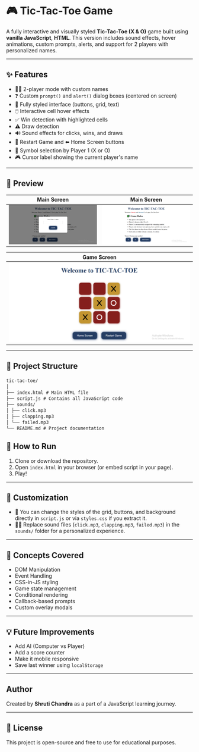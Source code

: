 # 🎮 Tic-Tac-Toe Game

A fully interactive and visually styled **Tic-Tac-Toe (X & O)** game built using **vanilla JavaScript**, **HTML**. This version includes sound effects, hover animations, custom prompts, alerts, and support for 2 players with personalized names.

---

## ✨ Features

- 🧍‍♂️ 2-player mode with custom names
- ❓ Custom `prompt()` and `alert()` dialog boxes (centered on screen)
- 🎨 Fully styled interface (buttons, grid, text)
- 🖱️ Interactive cell hover effects
- ✅ Win detection with highlighted cells
- ⚠️ Draw detection
- 🔊 Sound effects for clicks, wins, and draws
- 🔁 Restart Game and ⬅️ Home Screen buttons
- 🎯 Symbol selection by Player 1 (X or O)
- 🎮 Cursor label showing the current player's name

---

## 📸 Preview

| Main Screen | Main Screen | 
|--------------|-------------|
| ![Start](./screenshots/startScreen.PNG) | ![Main](./screenshots/mainScreen.PNG) | 

| Game Screen |
|-------------|
| ![Game](./screenshots/gameScreen.PNG) |

---

## 📁 Project Structure

```
tic-tac-toe/
│
├── index.html # Main HTML file
├── script.js # Contains all JavaScript code
├── sounds/
│ ├── click.mp3
│ ├── clapping.mp3
│ └── failed.mp3
└── README.md # Project documentation
```
## 🚀 How to Run

1. Clone or download the repository.
2. Open `index.html` in your browser (or embed script in your page).
3. Play!

---

## 🔧 Customization

- 🎨 You can change the styles of the grid, buttons, and background directly in `script.js` or via `styles.css` if you extract it.
- 🧑‍🎤 Replace sound files (`click.mp3`, `clapping.mp3`, `failed.mp3`) in the `sounds/` folder for a personalized experience.

---

## 🧠 Concepts Covered

- DOM Manipulation
- Event Handling
- CSS-in-JS styling
- Game state management
- Conditional rendering
- Callback-based prompts
- Custom overlay modals

---

## 💡 Future Improvements

- Add AI (Computer vs Player)
- Add a score counter
- Make it mobile responsive
- Save last winner using `localStorage`

---

## Author

Created by **Shruti Chandra** as a part of a JavaScript learning journey.

---

## 📄 License

This project is open-source and free to use for educational purposes.


